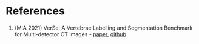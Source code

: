# References

1. (MIA 2021) VerSe: A Vertebrae Labelling and Segmentation Benchmark for Multi-detector CT Images - [paper](https://www.sciencedirect.com/science/article/pii/S1361841521002127), [github](https://github.com/anjany/verse)

